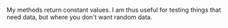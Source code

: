 My methods return constant values. I am thus useful for testing things that need data, but where you don't want random data.
